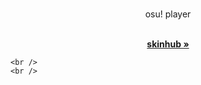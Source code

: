 <br />
<p align="center">
  osu! player
  </p>

  <p align="center">
    <br />
    <a href="https://github.com/varkely/skinhub"><strong>skinhub »</strong></a>
  
    <br />
    <br />
  </p>
</p>
